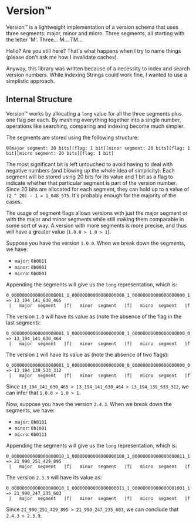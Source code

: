 # Version™

Version™ is a lightweight implementation of a version schema that uses three segments: major, minor and micro.
Three segments, all starting with the letter 'M'. Three... M... TM...

Hello? Are you still here? That's what happens when I try to name things (please don't ask me how I invalidate caches).

Anyway, this library was written because of a necessity to index and search version numbers. While indexing Strings
could work fine, I wanted to use a simplistic approach.

## Internal Structure

Version™ works by allocating a `long` value for all the three segments plus one flag per each. By mashing everything
together into a single number, operations like searching, comparing and indexing become much simpler.

The segments are stored using the following structure:

```
0[major segment: 20 bits][flag: 1 bit][minor segment: 20 bits][flag: 1 bit][micro segment: 20 bits][flag: 1 bit]
```

The most significant bit is left untouched to avoid having to deal with negative numbers (and blowing up the whole idea
of simplicity). Each segment will be stored using 20 bits for its value and 1 bit as a flag to indicate whether that
particular segment is part of the version number. Since 20 bits are allocated for each segment, they can hold up to a
value of `(2 ^ 20) - 1 = 1_048_575`. It's probably enough for the majority of the cases.

The usage of segment flags allows versions with just the major segment or with the major and minor segments while still
making them comparable in some sort of way. A version with more segments is more precise, and thus will have a greater
value (`1.0.0 > 1.0 > 1`).

Suppose you have the version `1.0.0`. When we break down the segments, we have:

- `major`: `0b0011`
- `minor`: `0b0001`
- `micro`: `0b0001`

Appending the segments will give us the `long` representation, which is:

```
0_00000000000000000001_1_00000000000000000000_1_00000000000000000000_1 => 13_194_141_630_465
 |   major  segment   |f|   minor  segment   |f|   micro  segment   |f
```

The version `1.0` will have its value as (note the absence of the flag in the last segment):

```
0_00000000000000000001_1_00000000000000000000_1_00000000000000000000_0 => 13_194_141_630_464
 |   major  segment   |f|   minor  segment   |f|   micro  segment   |f
```

The version `1` will have its value as (note the absence of two flags):

```
0_00000000000000000001_1_00000000000000000000_0_00000000000000000000_0 => 13_194_139_533_312
 |   major  segment   |f|   minor  segment   |f|   micro  segment   |f
```

Since `13_194_141_630_465 > 13_194_141_630_464 > 13_194_139_533_312`, we can infer that `1.0.0 > 1.0 > 1`.

Now, suppose you have the version `2.4.3`. When we break down the segments, we have:

- `major`: `0b0101`
- `minor`: `0b1001`
- `micro`: `0b0111`

Appending the segments will give us the `long` representation, which is:

```
0_00000000000000000010_1_00000000000000000100_1_00000000000000000011_1 => 21_990_251_429_895
 |   major  segment   |f|   minor  segment   |f|   micro  segment   |f
```

The version `2.3.9` will have its value as:

```
0_00000000000000000010_1_00000000000000000011_1_00000000000000001001_1 => 21_990_247_235_603
 |   major  segment   |f|   minor  segment   |f|   micro  segment   |f
```

Since `21_990_251_429_895 > 21_990_247_235_603`, we can conclude that `2.4.3 > 2.3.9`.

